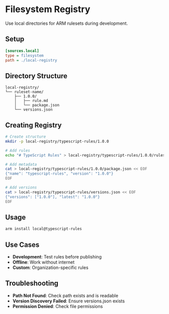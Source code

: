 # Filesystem Registry

Use local directories for ARM rulesets during development.

## Setup

```ini
[sources.local]
type = filesystem
path = ./local-registry
```

## Directory Structure

```
local-registry/
└── ruleset-name/
    ├── 1.0.0/
    │   ├── rule.md
    │   └── package.json
    └── versions.json
```

## Creating Registry

```bash
# Create structure
mkdir -p local-registry/typescript-rules/1.0.0

# Add rules
echo "# TypeScript Rules" > local-registry/typescript-rules/1.0.0/rules.md

# Add metadata
cat > local-registry/typescript-rules/1.0.0/package.json << EOF
{"name": "typescript-rules", "version": "1.0.0"}
EOF

# Add versions
cat > local-registry/typescript-rules/versions.json << EOF
{"versions": ["1.0.0"], "latest": "1.0.0"}
EOF
```

## Usage

```bash
arm install local@typescript-rules
```

## Use Cases

- **Development**: Test rules before publishing
- **Offline**: Work without internet
- **Custom**: Organization-specific rules

## Troubleshooting

- **Path Not Found**: Check path exists and is readable
- **Version Discovery Failed**: Ensure versions.json exists
- **Permission Denied**: Check file permissions
